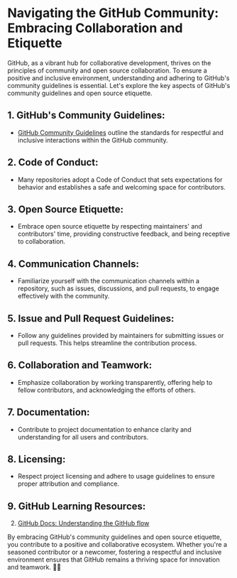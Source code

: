 # Navigating the GitHub Community: Embracing Collaboration and Etiquette

GitHub, as a vibrant hub for collaborative development, thrives on the principles of community and open source collaboration. To ensure a positive and inclusive environment, understanding and adhering to GitHub's community guidelines is essential. Let's explore the key aspects of GitHub's community guidelines and open source etiquette.

## 1. **GitHub's Community Guidelines:**

- [GitHub Community Guidelines](https://docs.github.com/en/github/site-policy/github-community-guidelines) outline the standards for respectful and inclusive interactions within the GitHub community.
  
## 2. **Code of Conduct:**

- Many repositories adopt a Code of Conduct that sets expectations for behavior and establishes a safe and welcoming space for contributors.

## 3. **Open Source Etiquette:**

- Embrace open source etiquette by respecting maintainers' and contributors' time, providing constructive feedback, and being receptive to collaboration.

## 4. **Communication Channels:**

- Familiarize yourself with the communication channels within a repository, such as issues, discussions, and pull requests, to engage effectively with the community.

## 5. **Issue and Pull Request Guidelines:**

- Follow any guidelines provided by maintainers for submitting issues or pull requests. This helps streamline the contribution process.

## 6. **Collaboration and Teamwork:**

- Emphasize collaboration by working transparently, offering help to fellow contributors, and acknowledging the efforts of others.

## 7. **Documentation:**

- Contribute to project documentation to enhance clarity and understanding for all users and contributors.

## 8. **Licensing:**

- Respect project licensing and adhere to usage guidelines to ensure proper attribution and compliance.

## 9. **GitHub Learning Resources:**

2. [GitHub Docs: Understanding the GitHub flow](https://docs.github.com/en/github/collaborating-with-issues-and-pull-requests/github-flow)

By embracing GitHub's community guidelines and open source etiquette, you contribute to a positive and collaborative ecosystem. Whether you're a seasoned contributor or a newcomer, fostering a respectful and inclusive environment ensures that GitHub remains a thriving space for innovation and teamwork. 🤝🌐
